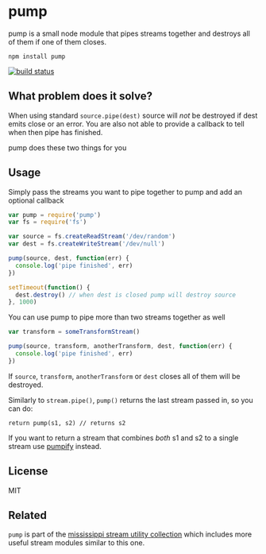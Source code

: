 # pumppump is a small node module that pipes streams together and destroys all of them if one of them closes.```npm install pump```[![build status](http://img.shields.io/travis/mafintosh/pump.svg?style=flat)](http://travis-ci.org/mafintosh/pump)## What problem does it solve?When using standard `source.pipe(dest)` source will _not_ be destroyed if dest emits close or an error.You are also not able to provide a callback to tell when then pipe has finished.pump does these two things for you## UsageSimply pass the streams you want to pipe together to pump and add an optional callback``` jsvar pump = require('pump')var fs = require('fs')var source = fs.createReadStream('/dev/random')var dest = fs.createWriteStream('/dev/null')pump(source, dest, function(err) {  console.log('pipe finished', err)})setTimeout(function() {  dest.destroy() // when dest is closed pump will destroy source}, 1000)```You can use pump to pipe more than two streams together as well``` jsvar transform = someTransformStream()pump(source, transform, anotherTransform, dest, function(err) {  console.log('pipe finished', err)})```If `source`, `transform`, `anotherTransform` or `dest` closes all of them will be destroyed.Similarly to `stream.pipe()`, `pump()` returns the last stream passed in, so you can do:```return pump(s1, s2) // returns s2```If you want to return a stream that combines *both* s1 and s2 to a single stream use[pumpify](https://github.com/mafintosh/pumpify) instead.## LicenseMIT## Related`pump` is part of the [mississippi stream utility collection](https://github.com/maxogden/mississippi) which includes more useful stream modules similar to this one.